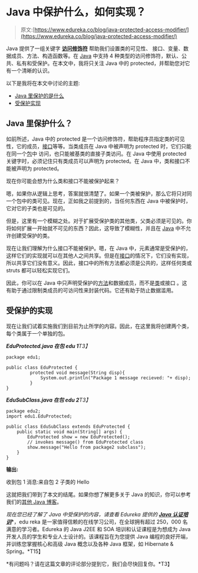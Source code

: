 # Java 中保护什么，如何实现？

> 原文:[https://www.edureka.co/blog/java-protected-access-modifier/](https://www.edureka.co/blog/java-protected-access-modifier/)

Java 提供了一组关键字 [**访问修饰符**](https://www.edureka.co/blog/access-modifiers-in-java/) 帮助我们设置类的可见性、 接口、变量、数据成员、方法、构造函数等。在 [Java](https://www.edureka.co/blog/java-tutorial/) 中支持 4 种类型的访问修饰符，默认、公共、私有和受保护。在本文中，我将只关注 Java 中的 protected，并帮助您对它有一个清晰的认识。

以下是我将在本文中讨论的主题:

*   [Java 里保护的是什么](#protected)
*   [受保护实现](#implementation)

## **Java 里保护什么？**

如前所述，Java 中的 protected 是一个访问修饰符，帮助程序员指定类的可见性，它的成员，[接口](https://www.edureka.co/blog/java-interface/)等等。当类成员在 Java 中被声明为 protected 时，它们只能在同一个[包](https://www.edureka.co/blog/packages-in-java/)中 访问，也只能被基类的直接子类访问。在 Java 中使用 protected 关键字时，必须记住只有类成员可以声明为 protected。在 Java 中，类和接口不能被声明为 protected。

现在你可能会想为什么类和接口不能被保护起来？

嗯，如果你从逻辑上思考，答案就很清楚了。如果一个类被保护，那么它将只对同一个包中的类可见。现在，正如我之前提到的，当任何东西在 Java 中被保护时，它对它的子类也是可见的。

但是，这里有一个模糊之处。对于扩展受保护类的其他类，父类必须是可见的。你将如何扩展一开始就不可见的东西？因此，这导致了模糊性，并且在 [Java](https://www.edureka.co/blog/java-tutorial/) 中不允许创建受保护的类。

现在让我们理解为什么接口不能被保护。嗯，在 Java 中，元素通常是受保护的，这样它们的实现就可以在其他人之间共享。但是在[接口](https://www.edureka.co/blog/java-interface/)的情况下，它们没有实现，所以共享它们没有意义。因此，接口中的所有方法都必须是公共的，这样任何类或 struts 都可以轻松实现它们。

因此，你可以在 Java 中只声明受保护的[方法](https://www.edureka.co/blog/java-methods/)和数据成员，而不是[类](https://www.edureka.co/blog/java-objects-and-classes/)或接口 。这有助于通过限制类成员的可访问性来封装代码。它还有助于防止数据滥用。

## **受保护的实现**

现在让我们试着实施我们到目前为止所学的内容。因此，在这里我将创建两个类，每个类属于一个单独的包。

***EduProtected.java 在包 edu 1**T3】*

```
package edu1;

public class EduProtected {
		 protected void message(String disp){
		     System.out.println("Package 1 message recieved: "+ disp);
		 }
}
```

***EduSubClass.java 在包 edu 2**T3】*

```
package edu2;
import edu1.EduProtected;

public class EduSubClass extends EduProtected {
	public static void main(String[] args) {
		EduProtected show = new EduProtected();
        // invokes message() from EduProtected class
        show.message("Hello from package2 subclass");
	}
}

```

**输出:**

收到包 1 消息:来自包 2 子类的 Hello

这就把我们带到了本文的结尾。如果你想了解更多关于 Java 的知识，你可以参考我们的[其他 Java 博客](https://www.edureka.co/blog/what-is-java/)。

*现在您已经了解了 Java 中受保护的内容，请查看 Edureka 提供的* [***Java 认证培训***](https://www.edureka.co/java-j2ee-soa-training)*，edu reka 是一家值得信赖的在线学习公司，在全球拥有超过 250，000 名满意的学习者。Edureka 的 Java J2EE 和 SOA 培训和认证课程是为想成为 Java 开发人员的学生和专业人士设计的。该课程旨在为您提供 Java 编程的良好开端，并训练您掌握核心和高级 Java 概念以及各种 Java 框架，如 Hibernate & Spring。*T15】

*有问题吗？请在这篇文章的评论部分提到它，我们会尽快回复你。*T3】